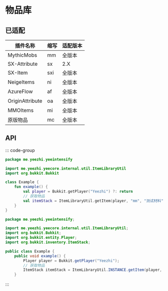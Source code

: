 # 物品库

## 已适配

| 插件名称            | 缩写  | 适配版本 |
|-----------------|-----|------|
| MythicMobs      | mm  | 全版本  |
| SX-Attribute    | sx  | 2.X  |
| SX-Item         | sxi | 全版本  |
| NeigeItems      | ni  | 全版本  |
| AzureFlow       | af  | 全版本  |
| OriginAttribute | oa  | 全版本  |
| MMOItems        | mi  | 全版本  |
| 原版物品            | mc  | 全版本  |

## API

::: code-group

```kotlin [Kotlin]
package me.yeezhi.yeeintensify

import me.yeezhi.yeecore.internal.util.ItemLibraryUtil
import org.bukkit.Bukkit

class Example {
    fun example() {
        val player = Bukkit.getPlayer("Yeezhi") ?: return
        // 获取物品
        val itemStack = ItemLibraryUtil.getItem(player, "mm", "测试材料")
    }
}
```

```java [Java]
package me.yeezhi.yeeintensify;

import me.yeezhi.yeecore.internal.util.ItemLibraryUtil;
import org.bukkit.Bukkit;
import org.bukkit.entity.Player;
import org.bukkit.inventory.ItemStack;

public class Example {
    public void example() {
        Player player = Bukkit.getPlayer("Yeezhi");
        // 获取物品
        ItemStack itemStack = ItemLibraryUtil.INSTANCE.getItem(player, "mm", "测试材料");
    }

```

:::
